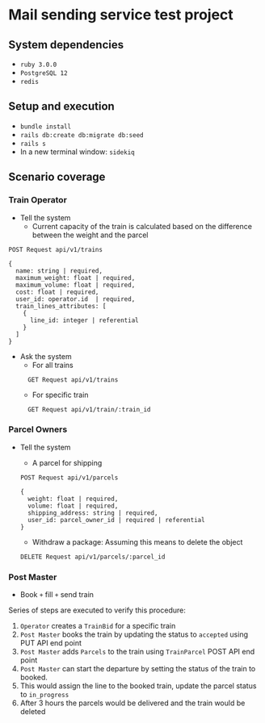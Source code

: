 # Mail sending service test project

## System dependencies

- `ruby 3.0.0`
- `PostgreSQL 12`
- `redis`

## Setup and execution

- `bundle install`
- `rails db:create db:migrate db:seed`
- `rails s`
- In a new terminal window: `sidekiq`

## Scenario coverage

### Train Operator

- Tell the system
  - Current capacity of the train is calculated based on the difference between the weight and the parcel

```
POST Request api/v1/trains

{
  name: string | required,
  maximum_weight: float | required,
  maximum_volume: float | required,
  cost: float | required,
  user_id: operator.id  | required,
  train_lines_attributes: [
    {
      line_id: integer | referential
    }
  ]
}
```

- Ask the system
  - For all trains
  ```
    GET Request api/v1/trains
  ```
  - For specific train
  ```
    GET Request api/v1/train/:train_id
  ```

### Parcel Owners

- Tell the system

  - A parcel for shipping

  ```
  POST Request api/v1/parcels

  {
    weight: float | required,
    volume: float | required,
    shipping_address: string | required,
    user_id: parcel_owner_id | required | referential
  }
  ```

  - Withdraw a package: Assuming this means to delete the object

  ```
  DELETE Request api/v1/parcels/:parcel_id
  ```

### Post Master

- Book `+` fill `+` send train

Series of steps are executed to verify this procedure:

1. `Operator` creates a `TrainBid` for a specific train
2. `Post Master` books the train by updating the status to `accepted` using PUT API end point
3. `Post Master` adds `Parcels` to the train using `TrainParcel` POST API end point
4. `Post Master` can start the departure by setting the status of the train to booked.
5. This would assign the line to the booked train, update the parcel status to `in_progress`
6. After 3 hours the parcels would be delivered and the train would be deleted
